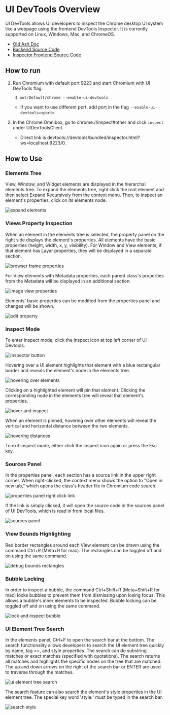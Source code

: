 # UI DevTools Overview

UI DevTools allows UI developers to inspect the Chrome desktop UI system like a webpage using the frontend DevTools Inspector. It is
currently supported on Linux, Windows, Mac, and ChromeOS.

* [Old Ash Doc](https://www.chromium.org/developers/how-tos/inspecting-ash)
* [Backend Source Code](https://cs.chromium.org/chromium/src/components/ui_devtools/)
* [Inspector Frontend Source Code](https://chromium.googlesource.com/devtools/devtools-frontend)

## How to run

1. Run Chromium with default port 9223 and start Chromium with UI DevTools flag:

        $ out/Default/chrome --enable-ui-devtools

    * If you want to use different port, add port in the flag `--enable-ui-devtools=<port>`.
2. In the Chrome Omnibox, go to chrome://inspect#other and click `inspect` under UIDevToolsClient.
    * Direct link is devtools://devtools/bundled/inspector.html?ws=localhost:9223/0.


## How to Use

### Elements Tree

View, Window, and Widget elements are displayed in the hierarchal elements tree. To expand the elements
tree, right click the root element and then select Expand Recursively from the context menu.
Then, to inspect an element's properties, click on its elements node.

![expand elements]

### Views Property Inspection

When an element in the elements tree is selected, the property panel on the right side displays the
element's properties. All elements have the basic properties (height, width, x, y, visibility).
For Window and View elements, if that element has Layer properties, they will be displayed in
a separate section.

![browser frame properties]

For View elements with Metadata properties, each parent class's properties from the Metadata
will be displayed in an additional section.

![image view properties]

Elements' basic properties can be modified from the properties panel and changes will be shown.

![edit property]

### Inspect Mode

To enter inspect mode, click the inspect icon at top left corner of UI Devtools.

![inspector button]

Hovering over a UI element highlights that element with a blue rectangular border and reveals
the element's node in the elements tree.

![hovering over elements]

Clicking on a highlighted element will pin that element. Clicking the corresponding node
in the elements tree will reveal that element's properties.

![hover and inspect]

When an element is pinned, hovering over other elements will reveal the vertical and horizontal
distance between the two elements.

![hovering distances]

To exit inspect mode, either click the inspect icon again or press the Esc key.

### Sources Panel

In the properties panel, each section has a source link in the upper right corner. When right-clicked,
the context menu shows the option to "Open in new tab," which opens the class's header file in Chromium
code search.

![properties panel right click link]

If the link is simply clicked, it will open the source code in the sources panel of UI DevTools, which
is read in from local files.

![sources panel]

### View Bounds Highlighting

Red border rectangles around each View element can be drawn using the command Ctrl+R (Meta+R for mac).
The rectangles can be toggled off and on using the same command.

![debug bounds rectangles]

### Bubble Locking

In order to inspect a bubble, the command Ctrl+Shift+R (Meta+Shift+R for mac) locks bubbles to prevent
them from dismissing upon losing focus. This allows a bubble's inner elements to be inspected. Bubble
locking can be toggled off and on using the same command.

![lock and inspect bubble]

### UI Element Tree Search

In the elements panel, Ctrl+F to open the search bar at the bottom. The search functionality allows
developers to search the UI element tree quickly by name, tag <>, and style properties. 
The search can do substring matches or exact matches (specified with quotations). The search returns
all matches and highlights the specific nodes on the tree that are matched. The up and down arrows
on the right of the search bar or ENTER are used to traverse through the matches.

![ui element tree search]

The search feature can also search the element's style properties in the UI element tree. The special
key word 'style:' must be typed in the search bar.

![search style]

[expand elements]: images/expand_elements.gif
[browser frame properties]: images/browser_frame_properties.png
[image view properties]: images/image_view_properties.png
[edit property]: images/edit_property.gif
[inspector button]: images/inspector_button.png
[hovering over elements]: images/hovering_over_elements.gif
[hover and inspect]: images/hover_and_inspect.gif
[hovering distances]: images/hovering_distances.gif
[properties panel right click link]: images/properties_panel_right_click_link.png
[sources panel]: images/sources_panel.png
[debug bounds rectangles]: images/debug_bounds_rectangles.png
[lock and inspect bubble]: images/lock_and_inspect_bubble.gif
[ui element tree search]: images/ui_element_tree_search.gif
[search style]: images/search_style.png
